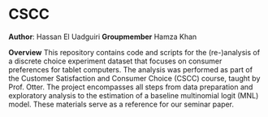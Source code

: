 # CSCC
**Author**: Hassan El Uadguiri
**Groupmember** Hamza Khan

**Overview**
This repository contains code and scripts for the (re-)analysis of a discrete choice experiment dataset that focuses on consumer preferences for tablet computers. The analysis was performed as part of the Customer Satisfaction and Consumer Choice (CSCC) course, taught by Prof. Otter. The project encompasses all steps from data preparation and exploratory analysis to the estimation of a baseline multinomial logit (MNL) model. These materials serve as a reference for our seminar paper.

